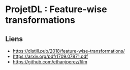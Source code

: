 # ProjetDL : Feature-wise transformations

## Liens 

* https://distill.pub/2018/feature-wise-transformations/ 
* https://arxiv.org/pdf/1709.07871.pdf
* https://github.com/ethanjperez/film
